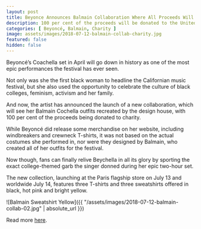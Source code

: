```yaml
---
layout: post
title: Beyonce Announces Balmain Collaboration Where All Proceeds Will Go To Charity
description: 100 per cent of the proceeds will be donated to the United Negro College Fund
categories: [ Beyoncé, Balmain, Charity ]
image: assets/images/2018-07-12-balmain-collab-charity.jpg
featured: false
hidden: false
---
```

Beyoncé’s Coachella set in April will go down in history as one of the most epic performances the festival has ever seen. 

Not only was she the first black woman to headline the Californian music festival, but she also used the opportunity to celebrate the culture of black colleges, feminism, activism and her family.

And now, the artist has announced the launch of a new collaboration, which will see her Balmain Cochella outfits recreated by the design house, with 100 per cent of the proceeds being donated to charity.

While Beyoncé did release some merchandise on her website, including windbreakers and crewneck T-shirts, it was not based on the actual costumes she performed in, nor were they designed by Balmain, who created all of her outfits for the festival. 

Now though, fans can finally relive Beychella in all its glory by sporting the exact college-themed garb the singer donned during her epic two-hour set.

The new collection, launching at the Paris flagship store on July 13 and worldwide July 14, features three T-shirts and three sweatshirts offered in black, hot pink and bright yellow.

![Balmain Sweatshirt Yellow]({{ "/assets/images/2018-07-12-balmain-collab-02.jpg" | absolute_url }})

Read more [here](https://www.independent.co.uk/life-style/fashion/beyonce-balmain-collaboration-coachella-outfits-charity-united-negro-college-fund-a8443536.html).
